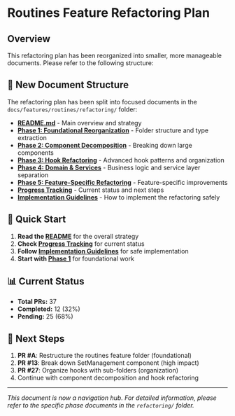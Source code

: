 # Routines Feature Refactoring Plan

## Overview

This refactoring plan has been reorganized into smaller, more manageable documents. Please refer to the following structure:

## 📁 New Document Structure

The refactoring plan has been split into focused documents in the `docs/features/routines/refactoring/` folder:

- **[README.md](./refactoring/README.md)** - Main overview and strategy
- **[Phase 1: Foundational Reorganization](./refactoring/phase-1-foundational-reorganization.md)** - Folder structure and type extraction
- **[Phase 2: Component Decomposition](./refactoring/phase-2-component-decomposition.md)** - Breaking down large components
- **[Phase 3: Hook Refactoring](./refactoring/phase-3-hook-refactoring.md)** - Advanced hook patterns and organization
- **[Phase 4: Domain & Services](./refactoring/phase-4-domain-services.md)** - Business logic and service layer separation
- **[Phase 5: Feature-Specific Refactoring](./refactoring/phase-5-feature-specific.md)** - Feature-specific improvements
- **[Progress Tracking](./refactoring/progress-tracking.md)** - Current status and next steps
- **[Implementation Guidelines](./refactoring/implementation-guidelines.md)** - How to implement the refactoring safely

## 🎯 Quick Start

1. **Read the [README](./refactoring/README.md)** for the overall strategy
2. **Check [Progress Tracking](./refactoring/progress-tracking.md)** for current status
3. **Follow [Implementation Guidelines](./refactoring/implementation-guidelines.md)** for safe implementation
4. **Start with [Phase 1](./refactoring/phase-1-foundational-reorganization.md)** for foundational work

## 📊 Current Status

- **Total PRs:** 37
- **Completed:** 12 (32%)
- **Pending:** 25 (68%)

## 🚀 Next Steps

1. **PR #A**: Restructure the routines feature folder (foundational)
2. **PR #13**: Break down SetManagement component (high impact)
3. **PR #27**: Organize hooks with sub-folders (organization)
4. Continue with component decomposition and hook refactoring

---

_This document is now a navigation hub. For detailed information, please refer to the specific phase documents in the `refactoring/` folder._
